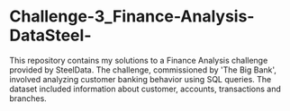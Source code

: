 # Challenge-3_Finance-Analysis-DataSteel-
This repository contains my solutions to a Finance Analysis challenge provided by SteelData. The challenge, commissioned by 'The Big Bank', involved analyzing customer banking behavior using SQL queries. The dataset included information about customer, accounts, transactions and branches. 
